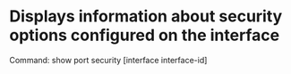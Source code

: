 # Displays information about security options configured on the interface

Command: show port security [interface interface-id]